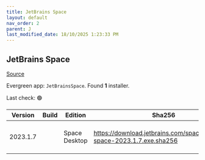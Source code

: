 ```yaml
---
title: JetBrains Space
layout: default
nav_order: 2
parent: J
last_modified_date: 18/10/2025 1:23:33 PM
---
```


## JetBrains Space

[Source](https://www.jetbrains.com/space)

Evergreen app: `JetBrainsSpace`. Found **1** installer.

Last check: 🟢

| Version  | Build | Edition       | Sha256                                                                   | Date       | Size     | Type | URI                                                                                                                                    |
| -------- | ----- | ------------- | ------------------------------------------------------------------------ | ---------- | -------- | ---- | -------------------------------------------------------------------------------------------------------------------------------------- |
| 2023.1.7 |       | Space Desktop | https://download.jetbrains.com/space/jetbrains-space-2023.1.7.exe.sha256 | 27/10/2023 | 79363040 | exe  | [https://download.jetbrains.com/space/jetbrains-space-2023.1.7.exe](https://download.jetbrains.com/space/jetbrains-space-2023.1.7.exe) |
